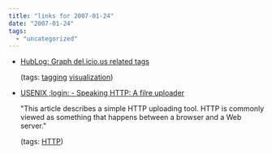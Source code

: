 ```yaml
---
title: "links for 2007-01-24"
date: "2007-01-24"
tags: 
  - "uncategorized"
---
```


- [HubLog: Graph del.icio.us related tags](http://hublog.hubmed.org/archives/001049.html)
    
    (tags: [tagging](http://del.icio.us/heinzwittenbrink/tagging) [visualization](http://del.icio.us/heinzwittenbrink/visualization))
    
- [USENIX ;login: - Speaking HTTP: A filre uploader](http://www.usenix.org/publications/login/2000-4/features/speaking.html)
    
    "This article describes a simple HTTP uploading tool. HTTP is commonly viewed as something that happens between a browser and a Web server."
    
    (tags: [HTTP](http://del.icio.us/heinzwittenbrink/HTTP))
